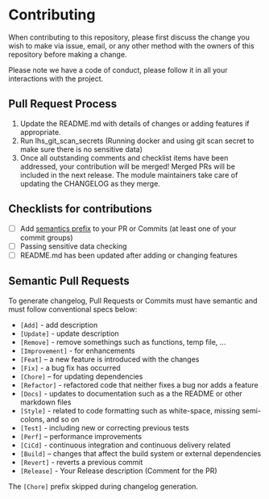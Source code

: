 # Contributing

When contributing to this repository, please first discuss the change you wish to make via issue,
email, or any other method with the owners of this repository before making a change.

Please note we have a code of conduct, please follow it in all your interactions with the project.

## Pull Request Process

1. Update the README.md with details of changes or adding features if appropriate.
2. Run lhs_git_scan_secrets (Running docker and using git scan secret to make sure there is no sensitive data)
3. Once all outstanding comments and checklist items have been addressed, your contribution will be merged! Merged PRs will be included in the next release. The module maintainers take care of updating the CHANGELOG as they merge.

## Checklists for contributions

- [ ] Add [semantics prefix](#semantic-pull-requests) to your PR or Commits (at least one of your commit groups)
- [ ] Passing sensitive data checking
- [ ] README.md has been updated after adding or changing features

## Semantic Pull Requests
To generate changelog, Pull Requests or Commits must have semantic and must follow conventional specs below:
- `[Add]` - add description
- `[Update]` - update description
- `[Remove]` - remove somethings such as functions, temp file, ...
- `[Improvement]` - for enhancements
- `[Feat]` – a new feature is introduced with the changes
- `[Fix]` - a bug fix has occurred
- `[Chore]` – for updating dependencies
- `[Refactor]` - refactored code that neither fixes a bug nor adds a feature
- `[Docs]` - updates to documentation such as a the README or other markdown files
- `[Style]` - related to code formatting such as white-space, missing semi-colons, and so on
- `[Test]` - including new or correcting previous tests
- `[Perf]` – performance improvements
- `[CiCd]` - continuous integration and continuous delivery related
- `[Build]` – changes that affect the build system or external dependencies
- `[Revert]` - reverts a previous commit
- `[Release]` - Your Release description (Comment for the PR)

The `[Chore]` prefix skipped during changelog generation.